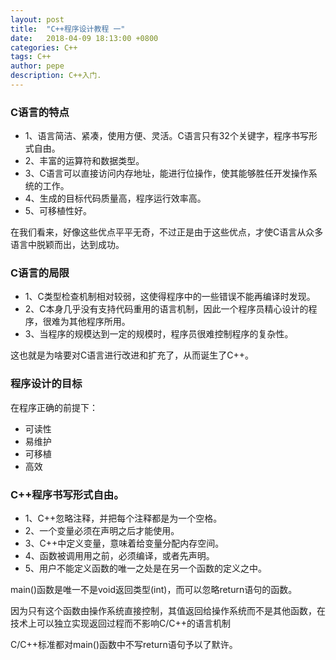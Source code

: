 ```yaml
---
layout: post
title:  "C++程序设计教程 一"
date:   2018-04-09 18:13:00 +0800
categories: C++
tags: C++
author: pepe
description: C++入门.
---
```


### C语言的特点

* 1、语言简洁、紧凑，使用方便、灵活。C语言只有32个关键字，程序书写形式自由。
* 2、丰富的运算符和数据类型。
* 3、C语言可以直接访问内存地址，能进行位操作，使其能够胜任开发操作系统的工作。
* 4、生成的目标代码质量高，程序运行效率高。
* 5、可移植性好。

在我们看来，好像这些优点平平无奇，不过正是由于这些优点，才使C语言从众多语言中脱颖而出，达到成功。

### C语言的局限

* 1、C类型检查机制相对较弱，这使得程序中的一些错误不能再编译时发现。
* 2、C本身几乎没有支持代码重用的语言机制，因此一个程序员精心设计的程序，很难为其他程序所用。
* 3、当程序的规模达到一定的规模时，程序员很难控制程序的复杂性。

这也就是为啥要对C语言进行改进和扩充了，从而诞生了C++。

### 程序设计的目标

在程序正确的前提下：

* 可读性
* 易维护
* 可移植
* 高效

### C++程序书写形式自由。

* 1、C++忽略注释，并把每个注释都是为一个空格。
* 2、一个变量必须在声明之后才能使用。
* 3、C++中定义变量，意味着给变量分配内存空间。
* 4、函数被调用用之前，必须编译，或者先声明。
* 5、用户不能定义函数的唯一之处是在另一个函数的定义之中。

main()函数是唯一不是void返回类型(int)，而可以忽略return语句的函数。

因为只有这个函数由操作系统直接控制，其值返回给操作系统而不是其他函数，在技术上可以独立实现返回过程而不影响C/C++的语言机制

C/C++标准都对main()函数中不写return语句予以了默许。




















